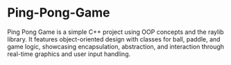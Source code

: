 # Ping-Pong-Game
Ping Pong Game is a simple C++ project using OOP concepts and the raylib library. It features object-oriented design with classes for ball, paddle, and game logic, showcasing encapsulation, abstraction, and interaction through real-time graphics and user input handling.
